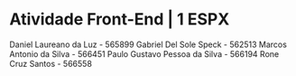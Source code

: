# Atividade Front-End | 1 ESPX

Daniel Laureano da Luz - 565899
Gabriel Del Sole Speck - 562513
Marcos Antonio da Silva - 566451
Paulo Gustavo Pessoa da Silva - 566194
Rone Cruz Santos - 566558
